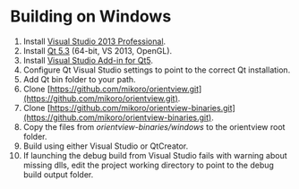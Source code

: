# Building on Windows

1. Install [Visual Studio 2013 Professional](http://www.visualstudio.com/).
2. Install [Qt 5.3](http://qt-project.org/downloads) (64-bit, VS 2013, OpenGL).
3. Install [Visual Studio Add-in for Qt5](http://qt-project.org/downloads).
4. Configure Qt Visual Studio settings to point to the correct Qt installation.
5. Add Qt bin folder to your path.
6. Clone [https://github.com/mikoro/orientview.git](https://github.com/mikoro/orientview.git).
7. Clone [https://github.com/mikoro/orientview-binaries.git](https://github.com/mikoro/orientview-binaries.git).
8. Copy the files from *orientview-binaries/windows* to the orientview root folder.
9. Build using either Visual Studio or QtCreator.
10. If launching the debug build from Visual Studio fails with warning about missing dlls, edit the project working directory to point to the debug build output folder.
